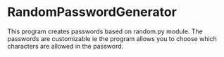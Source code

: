 # RandomPasswordGenerator
This program creates passwords based on random.py module. The passwords are customizable ie the program allows you to choose which characters are allowed in the password.
